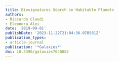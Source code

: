```yaml
---
title: Biosignatures Search in Habitable Planets
authors:
- Riccardo Claudi
- Eleonora Alei
date: '2019-09-01'
publishDate: '2023-11-22T21:04:36.078581Z'
publication_types:
- article-journal
publication: '*Galaxies*'
doi: 10.3390/galaxies7040082
---
```

